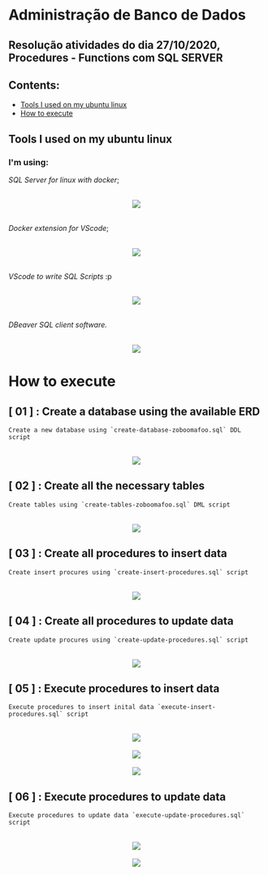 # Administração de Banco de Dados

## Resolução atividades do dia 27/10/2020, Procedures - Functions com SQL SERVER

## **Contents**:

- [Tools I used on my ubuntu linux](#Tools-I-used-on-my-ubuntu-linux)
- [How to execute](#How-to-execute)
    
## Tools I used on my ubuntu linux

### **I'm using**:  

*SQL Server for linux with docker*;

<div align="center">
</br>
<img src="./img/sql docker.png" align="center">
</div>

</br>

*Docker extension for VScode*; 

<div align="center">
</br>
<img src="./img/docker-extension.png" align="center">
</div>


</br>


*VScode to write SQL Scripts* :p

<div align="center">
</br>
<img src="./img/vscode.png" align="center">
</div>


</br>


*DBeaver SQL client software.*

<div align="center">
</br>
<img src="./img/dbeaver.png" align="center">
</div>

# How to execute

## [ 01 ] : **Create a database using the available ERD**

    Create a new database using `create-database-zoboomafoo.sql` DDL script


<div align="center">
</br>
<img src="./img/creating-database.png" align="center">
</div>

## [ 02 ] : **Create all the necessary tables**

    Create tables using `create-tables-zoboomafoo.sql` DML script

<div align="center">
</br>
<img src="./img/creating-tables.png" align="center">
</div>

## [ 03 ] : **Create all procedures to insert data**

    Create insert procures using `create-insert-procedures.sql` script

<div align="center">
</br>
<img src="./img/create-insert-procedures.png" align="center">
</div>

## [ 04 ] : **Create all procedures to update data**

    Create update procures using `create-update-procedures.sql` script

<div align="center">
</br>
<img src="./img/create-update-procedures.png" align="center">
</div>

## [ 05 ] : **Execute procedures to insert data**

    Execute procedures to insert inital data `execute-insert-procedures.sql` script

<div align="center">
</br>
<img src="./img/create-update-procedures.png" align="center">
</div>

<div align="center">
</br>
<img src="./img/inserted-example-01.png" align="center">
</div>

<div align="center">
</br>
<img src="./img/inserted-example-02.png" align="center">
</div>

## [ 06 ] : **Execute procedures to update data**

    Execute procedures to update data `execute-update-procedures.sql` script

<div align="center">
</br>
<img src="./img/updated-example-01.png" align="center">
</div>

<div align="center">
</br>
<img src="./img/updated-example-01.png" align="center">
</div>
